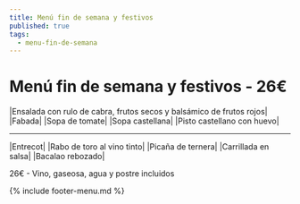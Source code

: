 ```yaml
---
title: Menú fin de semana y festivos
published: true
tags:
  - menu-fin-de-semana
---
```


# Menú fin de semana y festivos - 26€

|Ensalada con rulo de cabra, frutos secos y balsámico de frutos rojos|
|Fabada|
|Sopa de tomate|
|Sopa castellana|
|Pisto castellano con huevo|

------

|Entrecot|
|Rabo de toro al vino tinto|
|Picaña de ternera|
|Carrillada en salsa|
|Bacalao rebozado|

<!-- |Cordero asado|eligiendo este segundo plato se añade 10€ al menú, en total 36€| -->

26€ - Vino, gaseosa, agua y postre incluidos

<!-- {% include closing-for-vacations-message.md %} -->

{% include footer-menu.md %}
